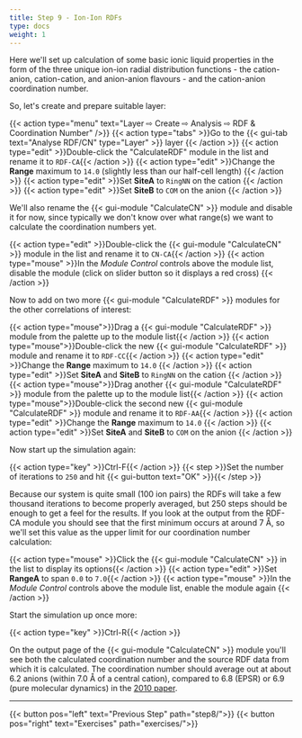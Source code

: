 ```yaml
---
title: Step 9 - Ion-Ion RDFs
type: docs
weight: 1
---
```


Here we'll set up calculation of some basic ionic liquid properties in the form of the three unique ion-ion radial distribution functions - the cation-anion, cation-cation, and anion-anion flavours - and the cation-anion coordination number.

So, let's create and prepare suitable layer:

{{< action type="menu" text="Layer &#8680; Create &#8680; Analysis &#8680; RDF & Coordination Number" />}}
{{< action type="tabs" >}}Go to the {{< gui-tab text="Analyse RDF/CN" type="Layer" >}} layer {{< /action >}}
{{< action type="edit" >}}Double-click the "CalculateRDF" module in the list and rename it to `RDF-CA`{{< /action >}}
{{< action type="edit" >}}Change the **Range** maximum to `14.0` (slightly less than our half-cell length) {{< /action >}}
{{< action type="edit" >}}Set **SiteA** to `RingNN` on the cation {{< /action >}}
{{< action type="edit" >}}Set **SiteB** to `COM` on the anion {{< /action >}}

We'll also rename the {{< gui-module "CalculateCN" >}} module and disable it for now, since typically we don't know over what range(s) we want to calculate the coordination numbers yet.

{{< action type="edit" >}}Double-click the {{< gui-module "CalculateCN" >}} module in the list and rename it to `CN-CA`{{< /action >}}
{{< action type="mouse" >}}In the _Module Control_ controls above the module list, disable the module (click on slider button so it displays a red cross) {{< /action >}}

Now to add on two more {{< gui-module "CalculateRDF" >}} modules for the other correlations of interest:

{{< action type="mouse">}}Drag a {{< gui-module "CalculateRDF" >}} module from the palette up to the module list{{< /action >}}
{{< action type="mouse">}}Double-click the new {{< gui-module "CalculateRDF" >}} module and rename it to `RDF-CC`{{< /action >}}
{{< action type="edit" >}}Change the **Range** maximum to `14.0` {{< /action >}}
{{< action type="edit" >}}Set **SiteA** and **SiteB** to `RingNN` on the cation {{< /action >}}
{{< action type="mouse">}}Drag another {{< gui-module "CalculateRDF" >}} module from the palette up to the module list{{< /action >}}
{{< action type="mouse">}}Double-click the second new {{< gui-module "CalculateRDF" >}} module and rename it to `RDF-AA`{{< /action >}}
{{< action type="edit" >}}Change the **Range** maximum to `14.0` {{< /action >}}
{{< action type="edit" >}}Set **SiteA** and **SiteB** to `COM` on the anion {{< /action >}}

Now start up the simulation again:

{{< action type="key" >}}Ctrl-F{{< /action >}}
{{< step >}}Set the number of iterations to `250` and hit {{< gui-button text="OK" >}}{{< /step >}}

Because our system is quite small (100 ion pairs) the RDFs will take a few thousand iterations to become properly averaged, but 250 steps should be enough to get a feel for the results. If you look at the output from the RDF-CA module you should see that the first minimum occurs at around 7 &#8491;, so we'll set this value as the upper limit for our coordination number calculation:

{{< action type="mouse" >}}Click the {{< gui-module "CalculateCN" >}} in the list to display its options{{< /action >}}
{{< action type="edit" >}}Set **RangeA** to span `0.0` to `7.0`{{< /action >}}
{{< action type="mouse" >}}In the _Module Control_ controls above the module list, enable the module again {{< /action >}}

Start the simulation up once more:

{{< action type="key" >}}Ctrl-R{{< /action >}}

On the output page of the {{< gui-module "CalculateCN" >}} module you'll see both the calculated coordination number and the source RDF data from which it is calculated. The coordination number should average out at about 6.2 anions (within 7.0 &#8491; of a central cation), compared to 6.8 (EPSR) or 6.9 (pure molecular dynamics) in the [2010 paper](https://doi.org/10.1021/jp102180q).

* * *
{{< button pos="left" text="Previous Step" path="step8/">}}
{{< button pos="right" text="Exercises" path="exercises/">}}
